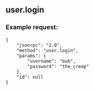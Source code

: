 ## user.login

### Example request:

```
{
	"jsonrpc": "2.0",
	"method": "user.login",
	"params": {
		"username": "bob",
		"password": "the_creep"
	},
	"id": null
}
```
